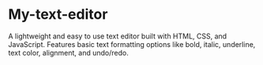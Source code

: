 # My-text-editor
A lightweight and easy to use text editor built with HTML, CSS, and JavaScript. Features basic text formatting options like bold, italic, underline, text color, alignment, and undo/redo.
